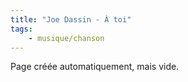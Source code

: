 ```yaml
---
title: "Joe Dassin - À toi"
tags:
    - musique/chanson
---
```


Page créée automatiquement, mais vide.
